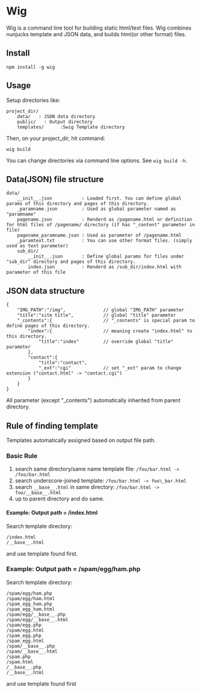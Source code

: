 Wig
====

Wig is a command line tool for building static html/text files.
Wig combines nunjucks template and JSON data, and builds html(or other format) files.


Install
-------

```
npm install -g wig
```

Usage
-----
Setup directories like:

```
project_dir/
    data/   : JSON data directory
    public/   : Output directory
    templates/      :Swig Template directory
```

Then, on your project_dir, hit command:

```
wig build
```

You can change directories via command line options. See `wig build -h`.

Data(JSON) file structure
---------

```
data/
    __init__.json           : Loaded first. You can define global params of this directory and pages of this directory.
    _paramname.json         : Used as global parameter named as "paramname"
    pagename.json           : Renderd as /pagename.html or definition for html files of /pagename/ directory (if has "_content" parameter in file)
    pagename_paramname.json : Used as parameter of /pagename.html
    _paramtext.txt          : You can use other format files. (simply used as text parameter)
    sub_dir/
        __init__.json       : Define global params for files under "sub_dir" directory and pages of this directory.
        index.json          : Renderd as /sub_dir/index.html with parameter of this file
```


JSON data structure
---------------

```
{
    "IMG_PATH":"/img",              // global "IMG_PATH" parameter
    "title":"site title",           // global "title" parameter
    "_contents":{                   // "_contents" is special param to define pages of this directory.
        "index":{                   // meaning create "index.html" to this directory.
            "title":"index"         // override global "title" parameter
        },
        "contact":{
            "title":"contact",
            "_ext":"cgi"            // set "_ext" param to change extension ("contact.html" -> "contact.cgi")
        }
    }
}
```
All parameter (except "_contents") automatically inherited from parent directory.


Rule of finding template
------------

Templates automatically assigned based on output file path.

### Basic Rule

1. search same directory/same name template file: `/foo/bar.html -> /foo/bar.html`
1. search underscore-joined template: `/foo/bar.html -> foo\_bar.html`
1. search `__base__.html` in same directory: `/foo/bar.html -> foo/__base__.html`
1. up to parent directory and do same.


#### Example: Output path = /index.html

Search template directory:
```
/index.html
/__base__.html
```
and use template found first.


### Example: Output path = /spam/egg/ham.php

Search template directory:
```
/spam/egg/ham.php
/spam/egg/ham.html
/spam_egg_ham.php
/spam_egg_ham.html
/spam/egg/__base__.php
/spam/egg/__base__.html
/spam/egg.php
/spam/egg.html
/spam_egg.php
/spam_egg.html
/spam/__base__.php
/spam/__base__.html
/spam.php
/spam.html
/__base__.php
/__base__.html
```
and use template found first
